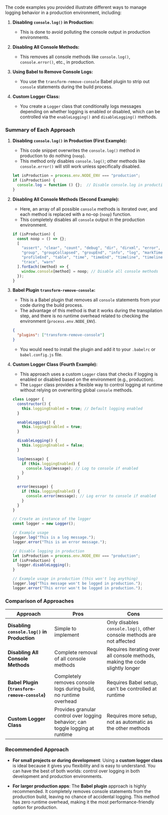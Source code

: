 The code examples you provided illustrate different ways to manage logging behavior in a production environment, including:

1. **Disabling `console.log()` in Production:**
   - This is done to avoid polluting the console output in production environments.

2. **Disabling All Console Methods:**
   - This removes all console methods like `console.log()`, `console.error()`, etc., in production.

3. **Using Babel to Remove Console Logs:**
   - You use the `transform-remove-console` Babel plugin to strip out `console` statements during the build process.

4. **Custom Logger Class:**
   - You create a `Logger` class that conditionally logs messages depending on whether logging is enabled or disabled, which can be controlled via the `enableLogging()` and `disableLogging()` methods.

### Summary of Each Approach

1. **Disabling `console.log()` in Production (First Example):**
   - This code snippet overwrites the `console.log()` method in production to do nothing (`noop`).
   - This method only disables `console.log()`; other methods like `console.error()` will still work unless specifically disabled.
   ```js
   let isProduction = process.env.NODE_ENV === "production";
   if (isProduction) {
     console.log = function () {};  // Disable console.log in production
   }
   ```

2. **Disabling All Console Methods (Second Example):**
   - Here, an array of all possible `console` methods is iterated over, and each method is replaced with a no-op (`noop`) function.
   - This completely disables all `console` output in the production environment.
   ```js
   if (isProduction) {
     const noop = () => {};
     [
       "assert", "clear", "count", "debug", "dir", "dirxml", "error", "exception",
       "group", "groupCollapsed", "groupEnd", "info", "log", "markTimeline", "profile",
       "profileEnd", "table", "time", "timeEnd", "timeline", "timelineEnd", "timeStamp",
       "trace", "warn"
     ].forEach((method) => {
       window.console[method] = noop; // Disable all console methods
     });
   }
   ```

3. **Babel Plugin `transform-remove-console`:**
   - This is a Babel plugin that removes all `console` statements from your code during the build process.
   - The advantage of this method is that it works during the transpilation step, and there is no runtime overhead related to checking the environment (`process.env.NODE_ENV`).
   ```json
   {
     "plugins": ["transform-remove-console"]
   }
   ```
   - You would need to install the plugin and add it to your `.babelrc` or `babel.config.js` file.

4. **Custom Logger Class (Fourth Example):**
   - This approach uses a custom `Logger` class that checks if logging is enabled or disabled based on the environment (e.g., production).
   - The `Logger` class provides a flexible way to control logging at runtime without relying on overwriting global `console` methods.
   ```js
   class Logger {
     constructor() {
       this.loggingEnabled = true; // Default logging enabled
     }

     enableLogging() {
       this.loggingEnabled = true;
     }

     disableLogging() {
       this.loggingEnabled = false;
     }

     log(message) {
       if (this.loggingEnabled) {
         console.log(message); // Log to console if enabled
       }
     }

     error(message) {
       if (this.loggingEnabled) {
         console.error(message); // Log error to console if enabled
       }
     }
   }

   // Create an instance of the logger
   const logger = new Logger();

   // Example usage
   logger.log("This is a log message.");
   logger.error("This is an error message.");

   // Disable logging in production
   let isProduction = process.env.NODE_ENV === "production";
   if (isProduction) {
     logger.disableLogging();
   }

   // Example usage in production (this won't log anything)
   logger.log("This message won't be logged in production.");
   logger.error("This error won't be logged in production.");
   ```

### Comparison of Approaches

| Approach | Pros | Cons |
|----------|------|------|
| **Disabling `console.log()` in Production** | Simple to implement | Only disables `console.log()`, other console methods are not affected |
| **Disabling All Console Methods** | Complete removal of all console methods | Requires iterating over all console methods, making the code slightly longer |
| **Babel Plugin (`transform-remove-console`)** | Completely removes console logs during build, no runtime overhead | Requires Babel setup, can't be controlled at runtime |
| **Custom Logger Class** | Provides granular control over logging behavior; can toggle logging at runtime | Requires more setup, not as automatic as the other methods |

### Recommended Approach

- **For small projects or during development**: Using a **custom logger class** is ideal because it gives you flexibility and is easy to understand. You can have the best of both worlds: control over logging in both development and production environments.
  
- **For larger production apps**: The **Babel plugin** approach is highly recommended. It completely removes console statements from the production build, leaving no chance of accidental logging. This method has zero runtime overhead, making it the most performance-friendly option for production.